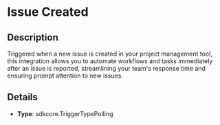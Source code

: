 
# Issue Created

## Description

Triggered when a new issue is created in your project management tool, this integration allows you to automate workflows and tasks immediately after an issue is reported, streamlining your team's response time and ensuring prompt attention to new issues.

## Details

- **Type**: sdkcore.TriggerTypePolling
